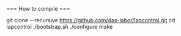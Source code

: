 === How to compile ===

git clone --recursive https://github.com/das-labor/lapcontrol.git
cd lapcontrol
./bootstrap.sh
./configure
make

